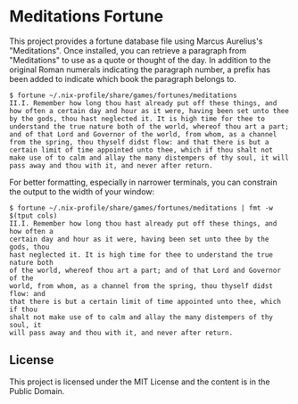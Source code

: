 # Meditations Fortune

This project provides a fortune database file using Marcus Aurelius's
"Meditations". Once installed, you can retrieve a paragraph from "Meditations"
to use as a quote or thought of the day. In addition to the original Roman
numerals indicating the paragraph number, a prefix has been added to indicate
which book the paragraph belongs to.

```
$ fortune ~/.nix-profile/share/games/fortunes/meditations
II.I. Remember how long thou hast already put off these things, and how often a certain day and hour as it were, having been set unto thee by the gods, thou hast neglected it. It is high time for thee to understand the true nature both of the world, whereof thou art a part; and of that Lord and Governor of the world, from whom, as a channel from the spring, thou thyself didst flow: and that there is but a certain limit of time appointed unto thee, which if thou shalt not make use of to calm and allay the many distempers of thy soul, it will pass away and thou with it, and never after return.
```

For better formatting, especially in narrower terminals, you can constrain the
output to the width of your window:

```
$ fortune ~/.nix-profile/share/games/fortunes/meditations | fmt -w $(tput cols)
II.I. Remember how long thou hast already put off these things, and how often a
certain day and hour as it were, having been set unto thee by the gods, thou
hast neglected it. It is high time for thee to understand the true nature both
of the world, whereof thou art a part; and of that Lord and Governor of the
world, from whom, as a channel from the spring, thou thyself didst flow: and
that there is but a certain limit of time appointed unto thee, which if thou
shalt not make use of to calm and allay the many distempers of thy soul, it
will pass away and thou with it, and never after return.
```

## License

This project is licensed under the MIT License and the content is in the Public
Domain.
